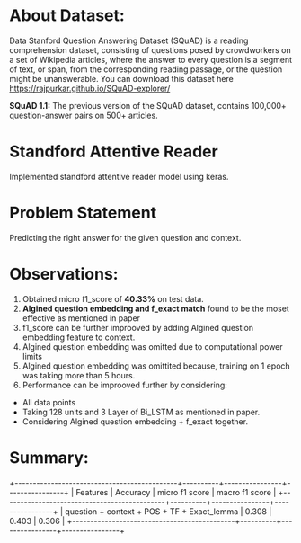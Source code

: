 # About Dataset:
Data Stanford Question Answering Dataset (SQuAD) is a reading comprehension dataset, consisting of questions posed by crowdworkers on a set of Wikipedia articles, where the answer to every question is a segment of text, or span, from the corresponding reading passage, or the question might be unanswerable. You can download this dataset here https://rajpurkar.github.io/SQuAD-explorer/

**SQuAD 1.1:** The previous version of the SQuAD dataset, contains 100,000+ question-answer pairs on 500+ articles.

# Standford Attentive Reader
Implemented standford attentive reader model using keras.

# Problem Statement
Predicting the right answer for the given question and context.

# Observations:
1. Obtained micro f1_score of **40.33%** on test data.
2. **Algined question embedding and f_exact match** found to be the moset effective as mentioned in paper
3. f1_score can be further improoved by adding Algined question embedding feature to context.
4. Algined question embedding was omitted due to computational power limits
5. Algined question embedding was omittited because, training on 1 epoch was taking more than 5 hours.
6. Performance can be improoved further by considering:
  * All data points
  * Taking 128 units and 3 Layer of Bi_LSTM as mentioned in paper.
  * Considering Algined question embedding + f_exact together.

# Summary:
+---------------------------------------------+----------+----------------+----------------+
|                   Features                  | Accuracy | micro f1 score | macro f1 score |
+---------------------------------------------+----------+----------------+----------------+
| question + context + POS + TF + Exact_lemma |  0.308   |     0.403      |     0.306      |
+---------------------------------------------+----------+----------------+----------------+
